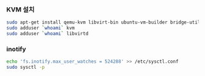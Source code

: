 ### KVM 설치

```bash
sudo apt-get install qemu-kvm libvirt-bin ubuntu-vm-builder bridge-utils
sudo adduser `whoami` kvm
sudo adduser `whoami` libvirtd
```

### inotify
```bash
echo 'fs.inotify.max_user_watches = 524288' >> /etc/sysctl.conf
sudo sysctl -p
```
